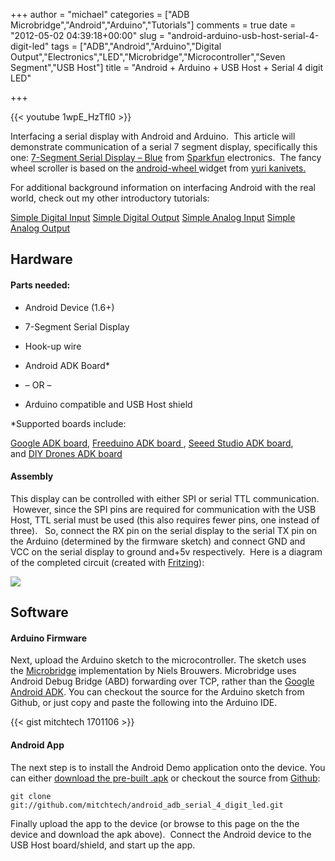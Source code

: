 +++
author = "michael"
categories = ["ADB Microbridge","Android","Arduino","Tutorials"]
comments = true
date = "2012-05-02 04:39:18+00:00"
slug = "android-arduino-usb-host-serial-4-digit-led"
tags = ["ADB","Android","Arduino","Digital Output","Electronics","LED","Microbridge","Microcontroller","Seven Segment","USB Host"]
title = "Android + Arduino + USB Host + Serial 4 digit LED"

+++

{{< youtube 1wpE_HzTfl0 >}}

Interfacing a serial display with Android and Arduino.  This article will demonstrate communication of a serial 7 segment display, specifically this one: [7-Segment Serial Display – Blue](http://www.sparkfun.com/products/9765) from [Sparkfun](http://www.sparkfun.com/) electronics.  The fancy wheel scroller is based on the [android-wheel ](http://code.google.com/p/android-wheel/)widget from [yuri kanivets.](http://android-devblog.blogspot.com/)

For additional background information on interfacing Android with the real world, check out my other introductory tutorials:

[Simple Digital Input](http://mitchtech.net/android-arduino-usb-host-simple-digital-input/)
[Simple Digital Output](http://mitchtech.net/android-arduino-usb-host-simple-digital-output/)
[Simple Analog Input](http://mitchtech.net/android-arduino-usb-host-simple-analog-input/)
[Simple Analog Output](http://mitchtech.net/android-arduino-usb-host-simple-analog-output/)

## Hardware

#### Parts needed:

  * Android Device (1.6+)

  * 7-Segment Serial Display

  * Hook-up wire

  * Android ADK Board*

  * – OR –

  * Arduino compatible and USB Host shield

*Supported boards include:

[Google ADK board](http://www.rt-net.jp/shop/index.php?main_page=product_info&cPath=3_4&products_id=1), [Freeduino ADK board ](http://shop.moderndevice.com/products/freeduino-usb-host-board), [Seeed Studio ADK board](http://www.seeedstudio.com/depot/seeeduino-adk-main-board-p-846.html), and [DIY Drones ADK board](https://store.diydrones.com/ProductDetails.asp?ProductCode=BR-PhoneDrone)

#### Assembly

This display can be controlled with either SPI or serial TTL communication.  However, since the SPI pins are required for communication with the USB Host, TTL serial must be used (this also requires fewer pins, one instead of three).   So, connect the RX pin on the serial display to the serial TX pin on the Arduino (determined by the firmware sketch) and connect GND and VCC on the serial display to ground and+5v respectively.  Here is a diagram of the completed circuit (created with [Fritzing](http://fritzing.org/)):

[![](http://mitchtech.net/wp-content/uploads/2012/05/adb_serial_4_digit_led.png)](http://mitchtech.net/wp-content/uploads/2012/05/adb_serial_4_digit_led.png)

## Software

#### Arduino Firmware

Next, upload the Arduino sketch to the microcontroller. The sketch uses the [Microbridge](http://code.google.com/p/microbridge/) implementation by Niels Brouwers. Microbridge uses Android Debug Bridge (ABD) forwarding over TCP, rather than the [Google Android ADK](http://developer.android.com/guide/topics/usb/adk.html). You can checkout the source for the Arduino sketch from Github, or just copy and paste the following into the Arduino IDE.

{{< gist mitchtech 1701106 >}}

#### Android App

The next step is to install the Android Demo application onto the device. You can either [download the pre-built .apk](http://mitch-tech.appspot.com/adb/AdbSerial4DigitLed.apk) or checkout the source from [Github](https://github.com/mitchtech/android_adb_serial_4_digit_led):

```
git clone git://github.com/mitchtech/android_adb_serial_4_digit_led.git
```

Finally upload the app to the device (or browse to this page on the the device and download the apk above).  Connect the Android device to the USB Host board/shield, and start up the app.
